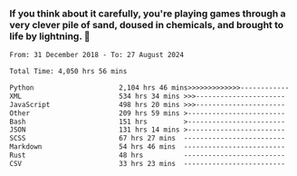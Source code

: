 ### If you think about it carefully, you're playing games through a very clever pile of sand, doused in chemicals, and brought to life by lightning.  👋


<!--START_SECTION:waka-->

```txt
From: 31 December 2018 - To: 27 August 2024

Total Time: 4,050 hrs 56 mins

Python                     2,104 hrs 46 mins>>>>>>>>>>>>>------------   51.96 %
XML                        534 hrs 34 mins >>>----------------------   13.20 %
JavaScript                 498 hrs 20 mins >>>----------------------   12.30 %
Other                      209 hrs 59 mins >------------------------   05.18 %
Bash                       151 hrs         >------------------------   03.73 %
JSON                       131 hrs 14 mins >------------------------   03.24 %
SCSS                       67 hrs 27 mins  -------------------------   01.67 %
Markdown                   54 hrs 46 mins  -------------------------   01.35 %
Rust                       48 hrs          -------------------------   01.19 %
CSV                        33 hrs 23 mins  -------------------------   00.82 %
```

<!--END_SECTION:waka-->
